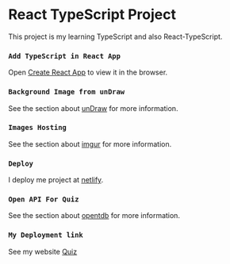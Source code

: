 # React TypeScript Project

This project is my learning TypeScript and also React-TypeScript.

### `Add TypeScript in React App`

Open [Create React App](https://create-react-app.dev/docs/adding-typescript/) to view it in the browser.

### `Background Image from unDraw`

See the section about [unDraw](https://undraw.co/illustrations) for more information.

### `Images Hosting`

See the section about [imgur](https://imgur.com/) for more information.

### `Deploy`

I deploy me project at [netlify](https://www.netlify.com/).

### `Open API For Quiz`

See the section about [opentdb](https://opentdb.com/api_config.php) for more information.

### `My Deployment link`

See my website [Quiz](https://typscript-quiz-app.netlify.app/)
